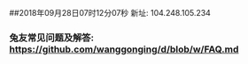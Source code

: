 ##2018年09月28日07时12分07秒 新址: 104.248.105.234
### 兔友常见问题及解答: https://github.com/wanggonging/d/blob/w/FAQ.md
